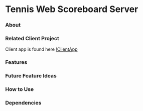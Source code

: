 # Tennis Web Scoreboard Server

### About

### Related Client Project
Client app is found here [!ClientApp](https://github.com/davideastmond/tennis_web_scoreboard_frontend)
### Features

### Future Feature Ideas

### How to Use

### Dependencies


